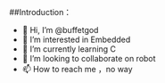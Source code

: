 ##Introduction：
- 👋 Hi, I’m @buffetgod
- 👀 I’m interested in Embedded
- 🌱 I’m currently learning C
- 💞️ I’m looking to collaborate on robot
- 📫 How to reach me ，no way

<!---
buffetgod/buffetgod is a ✨ special ✨ repository because its `README.md` (this file) appears on your GitHub profile.
You can click the Preview link to take a look at your changes.
--->
